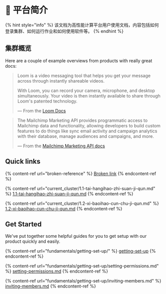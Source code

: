 # 👋 平台简介

{% hint style="info" %}
该文档为高性能计算平台用户使用文档，内容包括如何登录集群、如何运行作业和如何使用软件等。
{% endhint %}

## 集群概览

Here are a couple of example overviews from products with really great docs:

> Loom is a video messaging tool that helps you get your message across through instantly shareable videos.
>
> With Loom, you can record your camera, microphone, and desktop simultaneously. Your video is then instantly available to share through Loom's patented technology.
>
> — From the [Loom Docs](https://support.loom.com/hc/en-us/articles/360002158057-What-is-Loom-)

> The Mailchimp Marketing API provides programmatic access to Mailchimp data and functionality, allowing developers to build custom features to do things like sync email activity and campaign analytics with their database, manage audiences and campaigns, and more.
>
> — From the [Mailchimp Marketing API docs](https://mailchimp.com/developer/marketing/docs/fundamentals/)

## Quick links

{% content-ref url="broken-reference" %}
[Broken link](broken-reference)
{% endcontent-ref %}

{% content-ref url="current_cluster/1.1-tai-hangihao-zhi-suan-ji-qun.md" %}
[1.1-tai-hangihao-zhi-suan-ji-qun.md](current\_cluster/1.1-tai-hangihao-zhi-suan-ji-qun.md)
{% endcontent-ref %}

{% content-ref url="current_cluster/1.2-xi-baoihao-cun-chu-ji-qun.md" %}
[1.2-xi-baoihao-cun-chu-ji-qun.md](current\_cluster/1.2-xi-baoihao-cun-chu-ji-qun.md)
{% endcontent-ref %}

## Get Started

We've put together some helpful guides for you to get setup with our product quickly and easily.

{% content-ref url="fundamentals/getting-set-up/" %}
[getting-set-up](fundamentals/getting-set-up/)
{% endcontent-ref %}

{% content-ref url="fundamentals/getting-set-up/setting-permissions.md" %}
[setting-permissions.md](fundamentals/getting-set-up/setting-permissions.md)
{% endcontent-ref %}

{% content-ref url="fundamentals/getting-set-up/inviting-members.md" %}
[inviting-members.md](fundamentals/getting-set-up/inviting-members.md)
{% endcontent-ref %}
